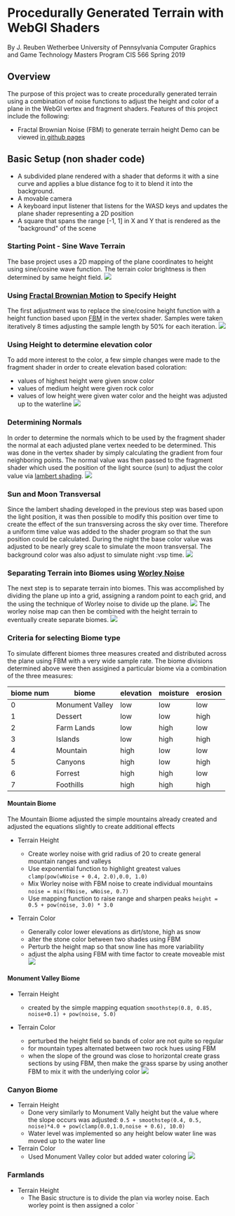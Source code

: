 # Procedurally Generated Terrain with WebGl Shaders

By J. Reuben Wetherbee
University of Pennsylvania
Computer Graphics and Game Technology Masters Program
CIS 566 Spring 2019

## Overview
The purpose of this project was to create procedurally generated terrain using a combination of noise functions to
 adjust the height and color of a plane in the WebGl vertex and fragment shaders.  Features of this project include the following:
 - Fractal Brownian Noise (FBM) to generate terrain height
Demo can be viewed [in github pages](https://jrweth.github.io/hw01-noisy-terrain/)

## Basic Setup (non shader code)
- A subdivided plane rendered with a shader that deforms it with a sine curve
and applies a blue distance fog to it to blend it into the background.
- A movable camera 
- A keyboard input listener that listens for the WASD keys
and updates the plane shader representing a 2D position
- A square that spans the range [-1, 1] in X and Y that is rendered as the
"background" of the scene

### Starting Point - Sine Wave Terrain 
The base project uses a 2D mapping of the plane coordinates to height using sine/cosine wave function.  The terrain 
color brightness is then determined by same height field. 
![](img/startScene.png)

### Using [Fractal Brownian Motion](https://en.wikipedia.org/wiki/Fractional_Brownian_motion) to Specify Height
The first adjustment was to replace the sine/cosine height function with a height function based upon [FBM](https://en.wikipedia.org/wiki/Fractional_Brownian_motion)
in the vertex shader.  Samples were taken iteratively 8 times adjusting the sample length by 50% for each iteration.
![](img/fbm.png)

### Using Height to determine elevation color
To add more interest to the color, a few simple changes were made to the fragment shader in
order to create elevation based coloration:
- values of highest height were given snow color
- values of medium height were given rock color
- values of low height were given water color and the height was adjusted up to the waterline 
![](img/fbm_simple_color.png)

### Determining Normals
In order to determine the normals which to be used by the fragment shader the normal at 
each adjusted plane vertex needed to be determined.  This was done in the vertex shader by
simply calculating the gradient from four neighboring points.  The normal value was then passed to the fragment
shader which used the position of the light source (sun) to adjust the color value via [lambert shading](https://en.wikipedia.org/wiki/Lambertian_reflectance).
![](img/fbm_simple_color_normals.png)

### Sun and Moon Transversal 
Since the lambert shading developed in the previous step was based upon the light position, it was then possible to modify this position
over time to create the effect of the sun transversing across the sky over time.  Therefore a uniform time value
was added to the shader program so that the sun position could be calculated.   During the night the base color value was 
adjusted to be nearly grey scale to simulate the moon transversal.  The background color was also adjust to simulate night :vsp
time.
![](img/nighttime.png)

### Separating Terrain into Biomes using [Worley Noise](https://en.wikipedia.org/wiki/Worley_noise)
The next step is to separate terrain into biomes.  This was accomplished by dividing the plane up into a grid, assigning
a random point to each grid, and the using the technique of Worley noise to divide up the plane.
![](img/worley.png)
The worley noise map can then be combined with the height terrain to eventually create separate biomes.
![](img/worley_terrain.png)


### Criteria for selecting Biome type
To simulate different biomes three measures created and distributed across the plane using FBM 
with a very wide sample rate.  The biome divisions determined above were then assigined
a particular biome via a combination of the three measures:

| biome num | biome| elevation | moisture | erosion |
| ----------|-----| --------- | ---------|---------|
| 0 | Monument Valley | low | low | low|
| 1 | Dessert | low | low | high|
| 2 | Farm Lands | low | high | low |
| 3 | Islands | low | high | high |
| 4 | Mountain | high | low | low |
| 5 | Canyons | high | low | high|
| 6 | Forrest | high | high | low |
| 7 | Foothills | high | high | high |


#### Mountain Biome
The Mountain Biome adjusted the simple mountains already created and adjusted the equations slightly to create
 additional effects
 
 - Terrain Height
   - Create worley noise with grid radius of 20 to create general mountain ranges and valleys
   - Use exponential function to highlight greatest values `clamp(pow(wNoise + 0.4, 2.0),0.0, 1.0)`
   - Mix Worley noise with FBM noise to create individual mountains `noise = mix(fNoise, wNoise, 0.7)`
   - Use mapping function to raise range and sharpen peaks `height = 0.5 + pow(noise, 3.0) * 3.0`
   
 - Terrain Color
   - Generally color lower elevations as dirt/stone, high as snow
   - alter the stone color between two shades using FBM
   - Perturb the height map so that snow line has more variability
   - adjust the alpha using FBM with time factor to create moveable mist 
![](img/biome_mountain.png)


#### Monument Valley Biome
- Terrain Height
  - created by the simple mapping equation `smoothstep(0.8, 0.85, noise+0.1) + pow(noise, 5.0)`

- Terrain Color
  - perturbed the height field so bands of color are not quite so regular
  - for mountain types alternated between two rock hues using FBM
  - when the slope of the ground was close to horizontal create grass
   sections by using FBM, then make the grass sparse by using another FBM to
   mix it with the underlying color
 ![](img/biome_monument.png)  
 
 
 ### Canyon Biome
 - Terrain Height
   - Done very similarly to Monument Vally height but the value where the slope occurs was adjusted: 
   `0.5 + smoothstep(0.4, 0.5, noise)*4.0 + pow(clamp(0.0,1.0,noise + 0.6), 10.0)`
   - Water level was implemented so any height below water line was moved up to the water line
 - Terrain Color
   - Used Monument Valley color but added water coloring
 ![](img/biome_canyon.png)  
 
 
 ### Farmlands
 - Terrain Height
   - The Basic structure is to divide the plan via worley noise.  Each worley point is then assigned a color 
  ` 
   


